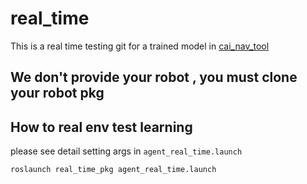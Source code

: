 # real_time

This is a real time testing git for a trained model in [cai_nav_tool](https://github.com/CAI23sbP/cai_nav_tool)

## We don't provide your robot , you must clone your robot pkg ##

## How to real env test learning ##

please see detail setting args in `agent_real_time.launch`


`roslaunch real_time_pkg agent_real_time.launch`
